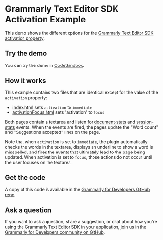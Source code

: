 # Grammarly Text Editor SDK Activation Example

This demo shows the different options for the [Grammarly Text Editor SDK](https://developer.grammarly.com/) [activation property](https://developer.grammarly.com/docs/api/editor-sdk/editorconfig#activation).

## Try the demo

You can try the demo in [CodeSandbox](https://codesandbox.io/s/github/grammarly/grammarly-for-developers/tree/main/examples/editor-sdk-activation?file=/public/index.html).

## How it works

This example contains two files that are identical except for the value of the `activation` property:
- [index.html](./public/index.html) sets `activation` to `immediate`
- [activationFocus.html](./public/activationFocus.html) sets 'activation' to `focus`

Both pages contain a textarea and listen for [document-stats](https://developer.grammarly.com/docs/api/editor-sdk/grammarlyeditorpluginelementeventmap#document-stats) and [session-stats](https://developer.grammarly.com/docs/api/editor-sdk/grammarlyeditorpluginelementeventmap#session-stats) events. When the events are fired, the pages update the "Word count" and "Suggestions accepted" lines on the page.

Note that when `activation` is set to `immediate`, the plugin automatically checks the words in the textarea, displays an underline to show a word is misspelled, and fires the events that ultimately lead to the page being updated. When activation is set to `focus`, those actions do not occur until the user focuses on the textarea.

## Get the code

A copy of this code is available in the [Grammarly for Developers GitHub repo](https://github.com/grammarly/grammarly-for-developers/tree/main/examples/editor-sdk-activation).

## Ask a question

If you want to ask a question, share a suggestion, or chat about how you're using the Grammarly Text Editor SDK in your application, join us in the [Grammarly for Developers community on GitHub](https://github.com/grammarly/grammarly-for-developers/discussions).
